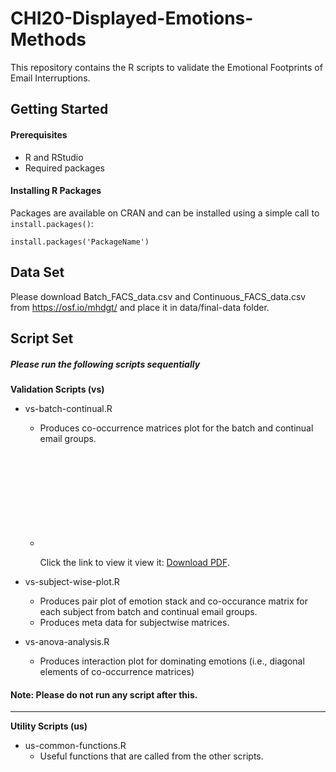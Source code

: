 # CHI20-Displayed-Emotions-Methods
This repository contains the R scripts to validate the Emotional Footprints of Email Interruptions.



## Getting Started

#### Prerequisites
- R and RStudio
- Required packages

#### Installing R Packages
Packages are available on CRAN and can be installed using a simple call to `install.packages()`:

    install.packages('PackageName')
	
## Data Set
Please download Batch_FACS_data.csv and Continuous_FACS_data.csv from https://osf.io/mhdgt/ and place it in data/final-data folder.
	
## Script Set

##### Please run the following scripts sequentially

**Validation Scripts (vs)**
- vs-batch-continual.R
	- Produces co-occurrence matrices plot for the batch and continual email groups.
	
	- <object data="https://github.com/UH-CPL/CHI20-Displayed-Emotions-Methods/blob/master/plots/all_session_plots/DT/DT_group_summative.pdf" type="application/pdf" width="700px" height="700px">
		<embed src="https://github.com/UH-CPL/CHI20-Displayed-Emotions-Methods/blob/master/plots/all_session_plots/DT/DT_group_summative.pdf">
		<p>Click the link to view it view it: <a href="https://github.com/UH-CPL/CHI20-Displayed-Emotions-Methods/blob/master/plots/all_session_plots/DT/DT_group_summative.pdf">Download PDF</a>.</p>
	    	</embed>
		</object>


- vs-subject-wise-plot.R
	- Produces pair plot of emotion stack and co-occurance matrix for each subject from batch and continual email groups.
	- Produces meta data for subjectwise matrices.
- vs-anova-analysis.R
	- Produces interaction plot for dominating emotions (i.e., diagonal elements of co-occurrence matrices)
	
	
	
#### Note: Please do not run any script after this.
---------------------------------------------------------------------------------------------------------

**Utility Scripts (us)**

- us-common-functions.R
	- Useful functions that are called from the other scripts.



